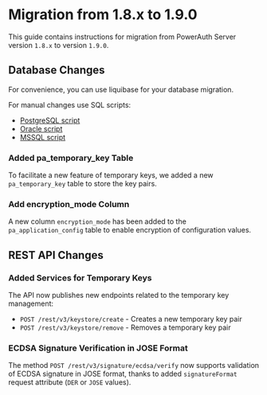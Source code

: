 # Migration from 1.8.x to 1.9.0

This guide contains instructions for migration from PowerAuth Server version `1.8.x` to version `1.9.0`.


## Database Changes

For convenience, you can use liquibase for your database migration.

For manual changes use SQL scripts:

- [PostgreSQL script](./sql/postgresql/migration_1.8.0_1.9.0.sql)
- [Oracle script](./sql/oracle/migration_1.8.0_1.9.0.sql)
- [MSSQL script](./sql/mssql/migration_1.8.0_1.9.0.sql)

### Added pa_temporary_key Table

To facilitate a new feature of temporary keys, we added a new `pa_temporary_key` table to store the key pairs.

### Add encryption_mode Column

A new column `encryption_mode` has been added to the `pa_application_config` table to enable encryption of configuration values.

## REST API Changes

### Added Services for Temporary Keys

The API now publishes new endpoints related to the temporary key management:

- `POST /rest/v3/keystore/create` - Creates a new temporary key pair
- `POST /rest/v3/keystore/remove` - Removes a temporary key pair

### ECDSA Signature Verification in JOSE Format

The method `POST /rest/v3/signature/ecdsa/verify` now supports validation of ECDSA signature in JOSE format, thanks to added `signatureFormat` request attribute (`DER` or `JOSE` values).